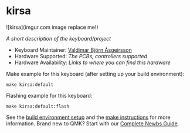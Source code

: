 # kirsa

![kirsa](imgur.com image replace me!)

*A short description of the keyboard/project*

* Keyboard Maintainer: [Valdimar Björn Ásgeirsson](https://github.com/yourusername)
* Hardware Supported: *The PCBs, controllers supported*
* Hardware Availability: *Links to where you can find this hardware*

Make example for this keyboard (after setting up your build environment):

    make kirsa:default

Flashing example for this keyboard:

    make kirsa:default:flash

See the [build environment setup](https://docs.qmk.fm/#/getting_started_build_tools) and the [make instructions](https://docs.qmk.fm/#/getting_started_make_guide) for more information. Brand new to QMK? Start with our [Complete Newbs Guide](https://docs.qmk.fm/#/newbs).
